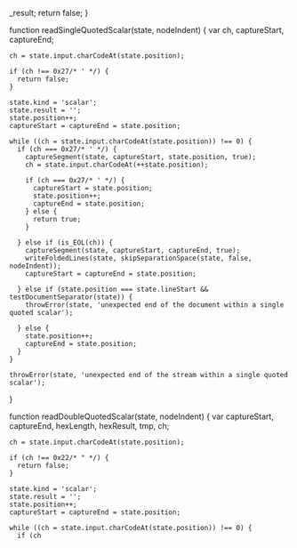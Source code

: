 _result;
    return false;
  }

  function readSingleQuotedScalar(state, nodeIndent) {
    var ch,
        captureStart, captureEnd;

    ch = state.input.charCodeAt(state.position);

    if (ch !== 0x27/* ' */) {
      return false;
    }

    state.kind = 'scalar';
    state.result = '';
    state.position++;
    captureStart = captureEnd = state.position;

    while ((ch = state.input.charCodeAt(state.position)) !== 0) {
      if (ch === 0x27/* ' */) {
        captureSegment(state, captureStart, state.position, true);
        ch = state.input.charCodeAt(++state.position);

        if (ch === 0x27/* ' */) {
          captureStart = state.position;
          state.position++;
          captureEnd = state.position;
        } else {
          return true;
        }

      } else if (is_EOL(ch)) {
        captureSegment(state, captureStart, captureEnd, true);
        writeFoldedLines(state, skipSeparationSpace(state, false, nodeIndent));
        captureStart = captureEnd = state.position;

      } else if (state.position === state.lineStart && testDocumentSeparator(state)) {
        throwError(state, 'unexpected end of the document within a single quoted scalar');

      } else {
        state.position++;
        captureEnd = state.position;
      }
    }

    throwError(state, 'unexpected end of the stream within a single quoted scalar');
  }

  function readDoubleQuotedScalar(state, nodeIndent) {
    var captureStart,
        captureEnd,
        hexLength,
        hexResult,
        tmp,
        ch;

    ch = state.input.charCodeAt(state.position);

    if (ch !== 0x22/* " */) {
      return false;
    }

    state.kind = 'scalar';
    state.result = '';
    state.position++;
    captureStart = captureEnd = state.position;

    while ((ch = state.input.charCodeAt(state.position)) !== 0) {
      if (ch 
